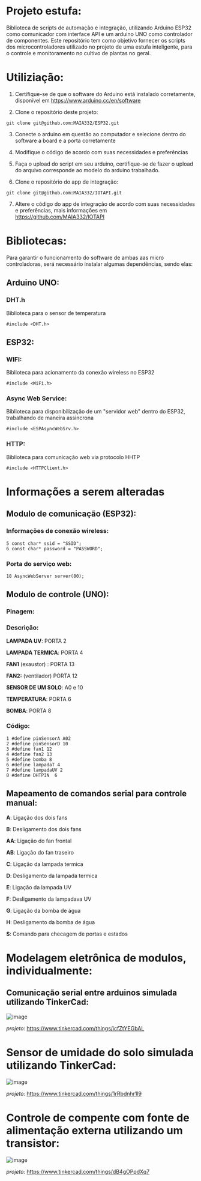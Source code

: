 # Projeto estufa:

Biblioteca de scripts de automação e integração, utilizando Arduino ESP32 como comunicador com interface API e um arduino UNO como controlador de componentes. Este repositório tem como objetivo fornecer os scripts dos microcontroladores utilizado no projeto de uma estufa inteligente, para o controle e monitoramento no cultivo de plantas no geral.

# Utiliziação:

1. Certifique-se de que o software do Arduino está instalado corretamente, disponível em https://www.arduino.cc/en/software

2. Clone o repositório deste projeto:

```git clone git@github.com:MAIA332/ESP32.git```

3. Conecte o arduino em questão ao computador e selecione dentro do software a board e a porta corretamente

4. Modifique o código de acordo com suas necessidades e preferências

5. Faça o upload do script em seu arduino, certifique-se de fazer o upload do arquivo corresponde ao modelo do arduino trabalhado.

6. Clone o repositório do app de integração:

```git clone git@github.com:MAIA332/IOTAPI.git```

7. Altere o código do app de integração de acordo com suas necessidades e preferências, mais informações em https://github.com/MAIA332/IOTAPI

# Bibliotecas:

Para garantir o funcionamento do software de ambas aas micro controladoras, será necessário instalar algumas dependências, sendo elas:

## Arduino UNO:

### DHT.h

Biblioteca para o sensor de temperatura

```
#include <DHT.h>

```

## ESP32:

### WIFI:

Biblioteca para acionamento da conexão wireless no ESP32

```
#include <WiFi.h>
```

### Async Web Service:

Biblioteca para disponibilização de um "servidor web" dentro do ESP32, trabalhando de maneira assincrona

```
#include <ESPAsyncWebSrv.h>
```

### HTTP:

Biblioteca para comunicação web via protocolo HHTP

```
#include <HTTPClient.h>
```

# Informações a serem alteradas

## Modulo de comunicação (ESP32):

### Informações de conexão wireless:

```
5 const char* ssid = "SSID";
6 const char* password = "PASSWORD";
```

### Porta do serviço web:

```
18 AsyncWebServer server(80);
```

## Modulo de controle (UNO):

### Pinagem:

### Descrição:

**LAMPADA UV**: PORTA 2

**LAMPADA TERMICA**: PORTA 4

**FAN1** (exaustor) : PORTA 13

**FAN2:** (ventilador) PORTA 12

**SENSOR DE UM SOLO**: A0 e 10

**TEMPERATURA**: PORTA 6

**BOMBA**: PORTA 8

### Código: 

```
1 #define pinSensorA A02
2 #define pinSensorD 10
3 #define fan1 12
4 #define fan2 13
5 #define bomba 8
6 #define lampadaT 4
7 #define lampadaUV 2
8 #define DHTPIN  6   

```

## Mapeamento de comandos serial para controle manual:

**A**: Ligação dos dois fans

**B**: Desligamento dos dois fans 

**AA**: Ligação do fan frontal

**AB**: Ligação do fan traseiro

**C**: Ligação da lampada termica

**D**: Desligamento da lampada termica

**E**: Ligação da lampada UV

**F**: Desligamento da lampadava UV

**G**: Ligação da bomba de água

**H**: Desligamento da bomba de água

**S**: Comando para checagem de portas e estados

# Modelagem eletrônica de modulos, individualmente:

## Comunicação serial entre arduinos simulada utilizando TinkerCad:

![image](https://github.com/MAIA332/ESP32/assets/67965680/8c9fb412-fff2-4af4-a333-3b464aa222f5)

_projeto:_ https://www.tinkercad.com/things/icfZtYEGbAL

# Sensor de umidade do solo simulada utilizando TinkerCad:

![image](https://github.com/MAIA332/ESP32/assets/67965680/76c47e77-0064-4e42-862c-b754248275ff)


_projeto:_ https://www.tinkercad.com/things/1rRbdnhr1l9

# Controle de compente com fonte de alimentação externa utilizando um transistor:

![image](https://github.com/MAIA332/ESP32/assets/67965680/2697ef33-0018-4d5b-a66c-0779e2887849)

_projeto:_ https://www.tinkercad.com/things/dB4gOPpdXq7
